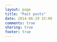 ```yaml
---
layout: page
title: "Past posts"
date: 2014-06-29 15:09
comments: true
sharing: true
footer: true
---
```

